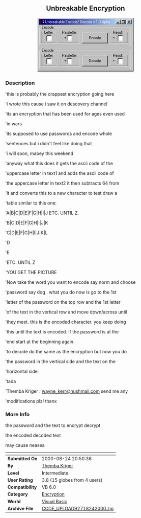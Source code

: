 ﻿<div align="center">

## Unbreakable Encryption

<img src="PIC200082415344901.jpg">
</div>

### Description

'this is probably the crappest encryption going here

'i wrote this cause i saw it on descovery channel

'its an encryption that has been used for ages even used

'in wars

'its supposed to use passwords and encode whole

'sentences but i didn't feel like doing that

'i will soon, mabey this weekend

'anyway what this does it gets the ascii code of the

'uppercase letter in text1 and adds the ascii code of

'the uppercase letter in text2 it then subtracts 64 from

'it and converts this to a new character to test draw a

'table similar to this one:

'A|B|C|D|E|F|G|H|I|J ETC. UNTIL Z.

'B|C|D|E|F|G|H|I|J|K

'C|D|E|F|G|H|I|J|K|L

'D

'E

'ETC. UNTIL Z

'YOU GET THE PICTURE

'Now take the word you want to encode say norm and choose

'password say dog . what you do now is go to the 1st

'letter of the password on the top row and the 1st letter

'of the text in the vertical row and move down/across until

'they meet. this is the encoded character. you keep doing

'this until the text is encoded. if the password is at the

'end start at the beginning again.

'to decode do the same as the encryption but now you do

'the password in the vertical side and the text on the

'horizontal side

'tada

'Themba Kriger : wayne_kerr@hushmail.com send me any

'modifications plz! thanx
 
### More Info
 
the password and the text to encrypt decrypt

the encoded decoded text

may cause neasea


<span>             |<span>
---                |---
**Submitted On**   |2000-08-24 20:50:36
**By**             |[Themba Kriger](https://github.com/Planet-Source-Code/PSCIndex/blob/master/ByAuthor/themba-kriger.md)
**Level**          |Intermediate
**User Rating**    |3.8 (15 globes from 4 users)
**Compatibility**  |VB 6\.0
**Category**       |[Encryption](https://github.com/Planet-Source-Code/PSCIndex/blob/master/ByCategory/encryption__1-48.md)
**World**          |[Visual Basic](https://github.com/Planet-Source-Code/PSCIndex/blob/master/ByWorld/visual-basic.md)
**Archive File**   |[CODE\_UPLOAD92718242000\.zip](https://github.com/Planet-Source-Code/themba-kriger-unbreakable-encryption__1-10977/archive/master.zip)








